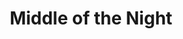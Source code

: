 ---
title: Middle of the Night
year: 1963
opening_date: 1963-01-10
closing_date: 1963-01-19
layout: productions
image:
image_caption:
image_credit:
playbill:
category:
Theatre: Theatre Jacksonville
Venue: Little Theatre
cast:
  The Girl: Judith Jett
  The Mother: Mollie Tierney
  The Kid Sister: Cathy Perry
  The Manufacturer: Joseph Hyde
  The Sister: Jane Johnson
  The Widow: Doris Thornhill
  The Daughter: Lois Stewart
  The Neighbor: Verda Pryor
  The Friend: Linda Johnson
  The Husband: Marshall Grauer
  The Son-in Law: Bernard Shainbrown
crew:
  Director: George Ballis
  Set Designer: Ben Jones
  Technical Director: Pete House
  Lighting Designer: Chase Ambler
  Sound: Ron Johnson
  Stage Manager: Art Logan
  Lighting: Peggy Miller
  Properties:
    - Galdys Dale
    - Anne Brown
    - Jean Charles
    - Helen Cochran
    - Margaret Mahler
    - Esther Barnes
    - Mary Thornhill
    - Eula Walker
  Make-Up:
    - Marion Conner
    - Doris Hindin
    - Verda Pryor
    - Ellen Black
  Construction and Painting:
    - Eula Walters
    - A. Ira Fink
    - Danny Henson
    - Ellen Black
    - Gladys Dale
    - Robin Grossberg
    - Margaret Mahler
    - Mary Alyce Wood
    - Peggy Miller
    - Pete House
    - Joanne House
external_links:
---